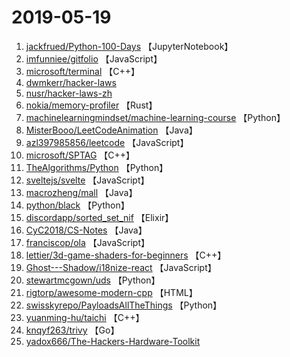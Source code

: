 # 2019-05-19

1. [jackfrued/Python-100-Days](https://github.com/jackfrued/Python-100-Days) 【JupyterNotebook】
2. [imfunniee/gitfolio](https://github.com/imfunniee/gitfolio) 【JavaScript】
3. [microsoft/terminal](https://github.com/microsoft/terminal) 【C++】
4. [dwmkerr/hacker-laws](https://github.com/dwmkerr/hacker-laws) 
5. [nusr/hacker-laws-zh](https://github.com/nusr/hacker-laws-zh) 
6. [nokia/memory-profiler](https://github.com/nokia/memory-profiler) 【Rust】
7. [machinelearningmindset/machine-learning-course](https://github.com/machinelearningmindset/machine-learning-course) 【Python】
8. [MisterBooo/LeetCodeAnimation](https://github.com/MisterBooo/LeetCodeAnimation) 【Java】
9. [azl397985856/leetcode](https://github.com/azl397985856/leetcode) 【JavaScript】
10. [microsoft/SPTAG](https://github.com/microsoft/SPTAG) 【C++】
11. [TheAlgorithms/Python](https://github.com/TheAlgorithms/Python) 【Python】
12. [sveltejs/svelte](https://github.com/sveltejs/svelte) 【JavaScript】
13. [macrozheng/mall](https://github.com/macrozheng/mall) 【Java】
14. [python/black](https://github.com/python/black) 【Python】
15. [discordapp/sorted_set_nif](https://github.com/discordapp/sorted_set_nif) 【Elixir】
16. [CyC2018/CS-Notes](https://github.com/CyC2018/CS-Notes) 【Java】
17. [franciscop/ola](https://github.com/franciscop/ola) 【JavaScript】
18. [lettier/3d-game-shaders-for-beginners](https://github.com/lettier/3d-game-shaders-for-beginners) 【C++】
19. [Ghost---Shadow/i18nize-react](https://github.com/Ghost---Shadow/i18nize-react) 【JavaScript】
20. [stewartmcgown/uds](https://github.com/stewartmcgown/uds) 【Python】
21. [rigtorp/awesome-modern-cpp](https://github.com/rigtorp/awesome-modern-cpp) 【HTML】
22. [swisskyrepo/PayloadsAllTheThings](https://github.com/swisskyrepo/PayloadsAllTheThings) 【Python】
23. [yuanming-hu/taichi](https://github.com/yuanming-hu/taichi) 【C++】
24. [knqyf263/trivy](https://github.com/knqyf263/trivy) 【Go】
25. [yadox666/The-Hackers-Hardware-Toolkit](https://github.com/yadox666/The-Hackers-Hardware-Toolkit) 

